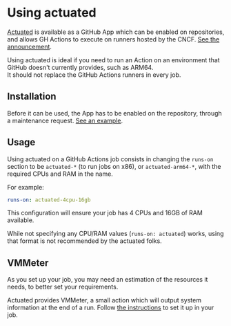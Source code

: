 # Using actuated

[Actuated](https://actuated.dev/) is available as a GitHub App which can be
enabled on repositories, and allows GH Actions to execute on runners hosted by
the CNCF. [See the announcement](https://actuated.dev/blog/arm-ci-cncf-ampere).

Using actuated is ideal if you need to run an Action on an environment that
GitHub doesn't currently provides, such as ARM64.  
It should not replace the GitHub Actions runners in every job.

## Installation

Before it can be used, the App has to be enabled on the repository, through a
maintenance request.  [See an
example](https://github.com/open-telemetry/community/issues/1954).

## Usage

Using actuated on a GitHub Actions job consists in changing the `runs-on`
section to be `actuated-*` (to run jobs on x86), or `actuated-arm64-*`, with
the required CPUs and RAM in the name.

For example:

```yaml
runs-on: actuated-4cpu-16gb
```

This configuration will ensure your job has 4 CPUs and 16GB of RAM available.

While not specifying any CPU/RAM values (`runs-on: actuated`) works, using that
format is not recommended by the actuated folks.

## VMMeter

As you set up your job, you may need an estimation of the resources it needs,
to better set your requirements.

Actuated provides VMMeter, a small action which will output system information
at the end of a run.
Follow [the
instructions](https://gist.github.com/alexellis/1f33e581c75e11e161fe613c46180771)
to set it up in your job.
